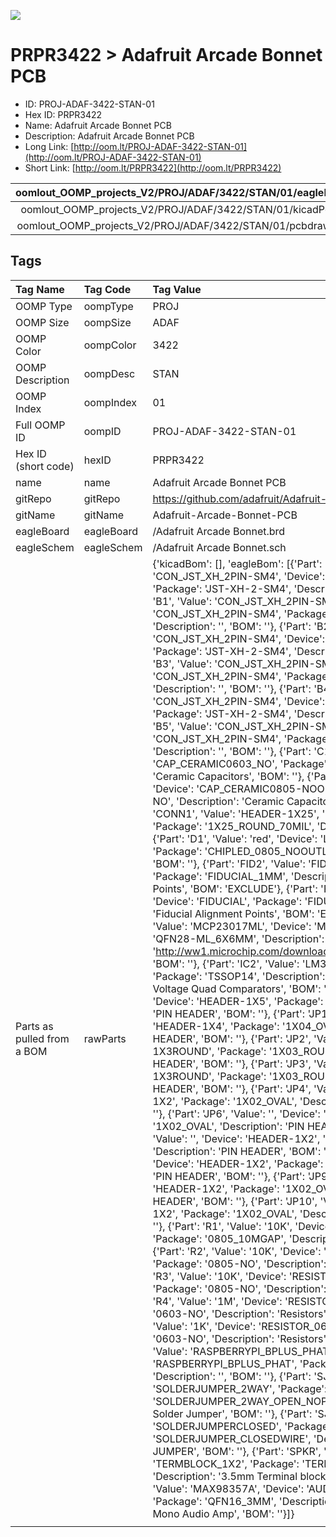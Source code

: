 


  
![][im]
# PRPR3422 > Adafruit Arcade Bonnet PCB

- ID: PROJ-ADAF-3422-STAN-01
- Hex ID: PRPR3422
- Name: Adafruit Arcade Bonnet PCB
- Description: Adafruit Arcade Bonnet PCB
- Long Link: [http://oom.lt/PROJ-ADAF-3422-STAN-01](http://oom.lt/PROJ-ADAF-3422-STAN-01)
- Short Link: [http://oom.lt/PRPR3422](http://oom.lt/PRPR3422)
  

|oomlout_OOMP_projects_V2/PROJ/ADAF/3422/STAN/01/eagleImage.png|oomlout_OOMP_projects_V2/PROJ/ADAF/3422/STAN/01/eagleSchemImage.png|oomlout_OOMP_projects_V2/PROJ/ADAF/3422/STAN/01/kicadPcb3dFront.png|oomlout_OOMP_projects_V2/PROJ/ADAF/3422/STAN/01/kicadPcb3dBack.png|
| :---: | :---: | :---: | :---: |
|oomlout_OOMP_projects_V2/PROJ/ADAF/3422/STAN/01/kicadPcb3d.png|oomlout_OOMP_projects_V2/PROJ/ADAF/3422/STAN/01/bomBack.png|oomlout_OOMP_projects_V2/PROJ/ADAF/3422/STAN/01/bomFront.png|oomlout_OOMP_projects_V2/PROJ/ADAF/3422/STAN/01/pcbdraw.svg|
|oomlout_OOMP_projects_V2/PROJ/ADAF/3422/STAN/01/pcbdrawBack.svg||||

## Tags
  

|Tag Name|Tag Code|Tag Value|
| :--- | :--- | :--- |
|OOMP Type|oompType|PROJ|
|OOMP Size|oompSize|ADAF|
|OOMP Color|oompColor|3422|
|OOMP Description|oompDesc|STAN|
|OOMP Index|oompIndex|01|
|Full OOMP ID|oompID|PROJ-ADAF-3422-STAN-01|
|Hex ID (short code)|hexID|PRPR3422|
|name|name|Adafruit Arcade Bonnet PCB|
|gitRepo|gitRepo|https://github.com/adafruit/Adafruit-Arcade-Bonnet-PCB|
|gitName|gitName|Adafruit-Arcade-Bonnet-PCB|
|eagleBoard|eagleBoard|/Adafruit Arcade Bonnet.brd|
|eagleSchem|eagleSchem|/Adafruit Arcade Bonnet.sch|
|Parts as pulled from a BOM|rawParts|{'kicadBom': [], 'eagleBom': [{'Part': 'B0', 'Value': 'CON_JST_XH_2PIN-SM4', 'Device': 'CON_JST_XH_2PIN-SM4', 'Package': 'JST-XH-2-SM4', 'Description': '', 'BOM': ''}, {'Part': 'B1', 'Value': 'CON_JST_XH_2PIN-SM4', 'Device': 'CON_JST_XH_2PIN-SM4', 'Package': 'JST-XH-2-SM4', 'Description': '', 'BOM': ''}, {'Part': 'B2', 'Value': 'CON_JST_XH_2PIN-SM4', 'Device': 'CON_JST_XH_2PIN-SM4', 'Package': 'JST-XH-2-SM4', 'Description': '', 'BOM': ''}, {'Part': 'B3', 'Value': 'CON_JST_XH_2PIN-SM4', 'Device': 'CON_JST_XH_2PIN-SM4', 'Package': 'JST-XH-2-SM4', 'Description': '', 'BOM': ''}, {'Part': 'B4', 'Value': 'CON_JST_XH_2PIN-SM4', 'Device': 'CON_JST_XH_2PIN-SM4', 'Package': 'JST-XH-2-SM4', 'Description': '', 'BOM': ''}, {'Part': 'B5', 'Value': 'CON_JST_XH_2PIN-SM4', 'Device': 'CON_JST_XH_2PIN-SM4', 'Package': 'JST-XH-2-SM4', 'Description': '', 'BOM': ''}, {'Part': 'C1', 'Value': '0.1uF', 'Device': 'CAP_CERAMIC0603_NO', 'Package': '0603-NO', 'Description': 'Ceramic Capacitors', 'BOM': ''}, {'Part': 'C2', 'Value': '10uF', 'Device': 'CAP_CERAMIC0805-NOOUTLINE', 'Package': '0805-NO', 'Description': 'Ceramic Capacitors', 'BOM': ''}, {'Part': 'CONN1', 'Value': 'HEADER-1X25', 'Device': 'HEADER-1X25', 'Package': '1X25_ROUND_70MIL', 'Description': '', 'BOM': ''}, {'Part': 'D1', 'Value': 'red', 'Device': 'LED0805_NOOUTLINE', 'Package': 'CHIPLED_0805_NOOUTLINE', 'Description': 'LED', 'BOM': ''}, {'Part': 'FID2', 'Value': 'FIDUCIAL', 'Device': 'FIDUCIAL', 'Package': 'FIDUCIAL_1MM', 'Description': 'Fiducial Alignment Points', 'BOM': 'EXCLUDE'}, {'Part': 'FID3', 'Value': 'FIDUCIAL', 'Device': 'FIDUCIAL', 'Package': 'FIDUCIAL_1MM', 'Description': 'Fiducial Alignment Points', 'BOM': 'EXCLUDE'}, {'Part': 'IC1', 'Value': 'MCP23017ML', 'Device': 'MCP23017ML', 'Package': 'QFN28-ML_6X6MM', 'Description': 'http://ww1.microchip.com/downloads/en/DeviceDoc/21952a.pdf', 'BOM': ''}, {'Part': 'IC2', 'Value': 'LM339P', 'Device': 'LM339P', 'Package': 'TSSOP14', 'Description': 'Low Power Low Offset Voltage Quad Comparators', 'BOM': ''}, {'Part': 'JOY1', 'Value': '', 'Device': 'HEADER-1X5', 'Package': '1X05_OVAL', 'Description': 'PIN HEADER', 'BOM': ''}, {'Part': 'JP1', 'Value': '', 'Device': 'HEADER-1X4', 'Package': '1X04_OVAL', 'Description': 'PIN HEADER', 'BOM': ''}, {'Part': 'JP2', 'Value': '', 'Device': 'HEADER-1X3ROUND', 'Package': '1X03_ROUND', 'Description': 'PIN HEADER', 'BOM': ''}, {'Part': 'JP3', 'Value': '', 'Device': 'HEADER-1X3ROUND', 'Package': '1X03_ROUND', 'Description': 'PIN HEADER', 'BOM': ''}, {'Part': 'JP4', 'Value': '', 'Device': 'HEADER-1X2', 'Package': '1X02_OVAL', 'Description': 'PIN HEADER', 'BOM': ''}, {'Part': 'JP6', 'Value': '', 'Device': 'HEADER-1X2', 'Package': '1X02_OVAL', 'Description': 'PIN HEADER', 'BOM': ''}, {'Part': 'JP7', 'Value': '', 'Device': 'HEADER-1X2', 'Package': '1X02_OVAL', 'Description': 'PIN HEADER', 'BOM': ''}, {'Part': 'JP8', 'Value': '', 'Device': 'HEADER-1X2', 'Package': '1X02_OVAL', 'Description': 'PIN HEADER', 'BOM': ''}, {'Part': 'JP9', 'Value': '', 'Device': 'HEADER-1X2', 'Package': '1X02_OVAL', 'Description': 'PIN HEADER', 'BOM': ''}, {'Part': 'JP10', 'Value': '', 'Device': 'HEADER-1X2', 'Package': '1X02_OVAL', 'Description': 'PIN HEADER', 'BOM': ''}, {'Part': 'R1', 'Value': '10K', 'Device': 'RESISTOR0805_10MGAP', 'Package': '0805_10MGAP', 'Description': 'Resistors', 'BOM': ''}, {'Part': 'R2', 'Value': '10K', 'Device': 'RESISTOR0805_NOOUTLINE', 'Package': '0805-NO', 'Description': 'Resistors', 'BOM': ''}, {'Part': 'R3', 'Value': '10K', 'Device': 'RESISTOR0805_NOOUTLINE', 'Package': '0805-NO', 'Description': 'Resistors', 'BOM': ''}, {'Part': 'R4', 'Value': '1M', 'Device': 'RESISTOR_0603_NOOUT', 'Package': '0603-NO', 'Description': 'Resistors', 'BOM': ''}, {'Part': 'R5', 'Value': '1K', 'Device': 'RESISTOR_0603_NOOUT', 'Package': '0603-NO', 'Description': 'Resistors', 'BOM': ''}, {'Part': 'RPI1', 'Value': 'RASPBERRYPI_BPLUS_PHAT', 'Device': 'RASPBERRYPI_BPLUS_PHAT', 'Package': 'PI_BONNET', 'Description': '', 'BOM': ''}, {'Part': 'SJ1', 'Value': 'ADDR', 'Device': 'SOLDERJUMPER_2WAY', 'Package': 'SOLDERJUMPER_2WAY_OPEN_NOPASTE', 'Description': '2-Way Solder Jumper', 'BOM': ''}, {'Part': 'SJ2', 'Value': '', 'Device': 'SOLDERJUMPERCLOSED', 'Package': 'SOLDERJUMPER_CLOSEDWIRE', 'Description': 'SMD Solder JUMPER', 'BOM': ''}, {'Part': 'SPKR', 'Value': '3.5mm', 'Device': 'TERMBLOCK_1X2', 'Package': 'TERMBLOCK_1X2-3.5MM', 'Description': '3.5mm Terminal block', 'BOM': ''}, {'Part': 'U1', 'Value': 'MAX98357A', 'Device': 'AUDIOAMP_MAX98357', 'Package': 'QFN16_3MM', 'Description': 'MAX98357 - 3.2W I2S Mono Audio Amp', 'BOM': ''}]}|
||||



[im]: PROJ/ADAF/3422/STAN/01/kicadPcb3d_450.png
